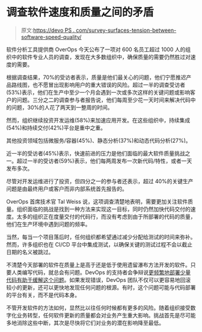 # 调查软件速度和质量之间的矛盾

> 原文:[https://devo PS . com/survey-surfaces-tension-between-software-speed-quality/](https://devops.com/survey-surfaces-tension-between-software-speed-quality/)

软件分析工具提供商 OverOps 今天公布了一项对 600 名员工超过 1000 人的组织中的软件专业人员的调查，发现在大多数组织中，确保质量的需要仍然胜过对速度的需要。

根据调查结果，70%的受访者表示，质量是他们最关心的问题，他们宁愿推迟产品路线图，也不愿冒出现影响用户的重大错误的风险。超过一半的调查受访者(53%)表示，他们在生产中至少一个月会遇到一次或多次这样的关键问题或影响客户的问题。三分之二的调查参与者报告说，他们每周至少花一天时间来解决代码中的问题，30%的人花了两天到一整周的时间。

然而，组织继续投资开发运维(58%)来加速应用开发。在这些组织中，持续集成(54%)和持续交付(42%)平台是重中之重。

其他投资领域包括微服务/容器(45%)、静态分析(37%)和动态代码分析(27%)。

近一半的受访者(45%)表示，快速前进的压力是他们面临的最大软件质量挑战之一。超过一半的受访者(59%)表示，他们每两周发布一次新代码/特性，或者一天发布多次。

尽管对开发运维进行了投资，但四分之一的参与者还表示，超过 40%的关键生产问题是由最终用户或客户而非内部系统首先报告的。

OverOps 首席技术官 Tal Weiss 说，这项调查清楚地表明，需要更加关注软件质量。组织面临的挑战是找到一种方法来实现这一目标，同时仍然加快代码交付的速度。太多的组织正在度量交付的代码行，而没有考虑到由于所部署的代码的质量，他们在生产环境中遇到问题的频率。

当然，每当一个项目落后时，任何组织都希望通过减少分配给测试的时间来弥补。然而，许多组织也在 CI/CD 平台中集成测试，以确保关键的测试过程不会以截止日期的名义被跳过。

不清楚今天部署的软件在质量上是高于还是低于使用遗留瀑布方法开发的软件。只要人类编写代码，就总会有问题。DevOps 的支持者会争辩说[更频繁地部署少量代码有助于缓解这个问题](https://devops.com/small-teams-focused-on-delivering-outcomes-produce-the-best-results/)。如果发现错误，DevOps 团队不仅可以更容易地回滚较小的更新，还可以更快地发现任何问题的根源。有时，这个问题可能与代码部署的平台有关，而不是代码本身。

不管开发软件的方法如何，显然比以往任何时候都有更多的风险。随着组织接受数字化业务转型，任何软件更新的质量都会对业务产生重大影响。挑战首先是尽可能多地消除这些中断，其次是尽快将它们对业务的潜在影响降至最低。